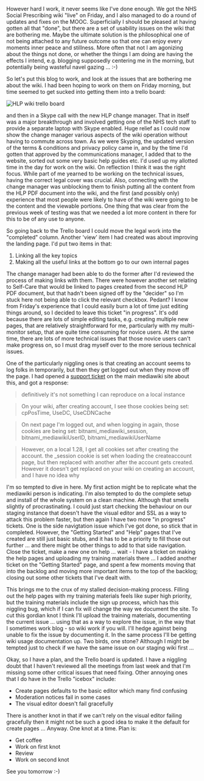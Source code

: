However hard I work, it never seems like I've done enough.  We got the NHS Social Prescribing wiki "live" on Friday, and I also managed to do a round of updates and fixes on the MOOC.  Superficially I should be pleased at having gotten all that "done", but there are a set of usability issues on the wiki that are bothering me.  Maybe the ultimate solution is the philosophical one of not being attached to any future outcome so that one can enjoy every moments inner peace and stillness.  More often that not I am agonizing about the things not done, or whether the things I am doing are having the effects I intend, e.g. blogging supposedly centering me in the morning, but potentially being wasteful navel gazing ... :-)

So let's put this blog to work, and look at the issues that are bothering me about the wiki.  I had been hoping to work on them on Friday morning, but time seemed to get sucked into getting them into a trello board:

![HLP wiki trello board](https://www.dropbox.com/s/4nqawtimebrqe43/Screenshot%202017-05-15%2009.53.52.png?dl=1)

and then in a Skype call with the new HLP change manager.  That in itself was a major breakthrough and involved getting one of the NHS tech staff to provide a separate laptop with Skype enabled.  Huge relief as I could now show the change manager various aspects of the wiki operation without having to commute across town.  As we were Skyping, the updated version of the terms & conditions and privacy policy came in, and by the time I'd gotten that approved by the communications manager, I added that to the website, sorted out some very basic help guides etc. I'd used up my allotted time in the day for work on the wiki.  On reflection I think it was the right focus.  While part of me yearned to be working on the technical issues, having the correct legal cover was crucial.  Also, connecting with the change manager was unblocking them to finish putting all the content from the HLP PDF document into the wiki, and the first (and possibly only) experience that most people were likely to have of the wiki were going to be the content and the viewable portions.  One thing that was clear from the previous week of testing was that we needed a lot more content in there for this to be of any use to anyone.

So going back to the Trello board I could move the legal work into the "completed" column.  Another 'view' item I had created was about improving the landing page.  I'd put two items in that:

1. Linking all the key topics
2. Making all the useful links at the bottom go to our own internal pages

The change manager had been able to do the former after I'd reviewed the process of making links with them.  There were however another set relating to Self-Care that would be linked to pages created from the second HLP PDF document, but that hadn't been signed off by the "decider" so I'm stuck here not being able to click the relevant checkbox.  Pedant? I know from Friday's experience that I could easily burn a lot of time just editing things around, so I decided to leave this ticket "in progress".  It's odd because there are lots of simple editing tasks, e.g. creating multiple new pages, that are relatively straightforward for me, particularly with my multi-monitor setup, that are quite time consuming for novice users.  At the same time, there are lots of more technical issues that those novice users can't make progress on, so I must drag myself over to the more serious technical issues. 

One of the particularly niggling ones is that creating an account seems to log folks in temporarily, but then they get logged out when they move off the page.  I had opened a [support ticket](https://trello.com/invite/b/5J4lZIaT/53a4831a8f2f8dc0de936756c66e10d3/hlp-wiki) on the main mediawiki site about this, and got a response:

> definitively it's not something I can reproduce on a local instance

> On your wiki, after creating account, I see those cookies being set: cpPosTime, UseDC, UseCDNCache

> On next page I'm logged out, and when logging in again, those cookies are being set: bitnami_mediawiki_session, bitnami_mediawikiUserID, bitnami_mediawikiUserName

> However, on a local 1.28, I get all cookies set after creating the account. the _session cookie is set when loading the createaccount page, but then replaced with another after the account gets created. However it doesn't get replaced on your wiki on creating an account, and I have no idea why

I'm so tempted to dive in here.  My first action might be to replicate what the mediawiki person is indicating.  I'm also tempted to do the complete setup and install of the whole system on a clean machine.  Although that smells slightly of procrastinating.  I could just start checking the behaviour on our staging instance that doesn't have the visual editor and SSL as a way to attack this problem faster, but then again I have two more "in progress" tickets.  One is the side navigtation issue which I've got done, so stick that in completed.  However, the "Getting Started" and "Help" pages that I've created are still just basic stubs, and it has to be a priority to fill those out further ... and there might be other things to add to that side navigation.  Close the ticket, make a new one on help ... wait - I have a ticket on making the help pages and uploading my training materials there ... I added another ticket on the "Getting Started" page, and spent a few moments moving that into the backlog and moving more important items to the top of the backlog; closing out some other tickets that I've dealt with.

This brings me to the crux of my stalled decision-making process.  Filling out the help pages with my training materials feels like super high priority, but the training materials include the sign up process, which has this niggling bug, which if I can fix will change the way we document the site.  To cut this gordian knot I think I'll upload the training materials, documenting the current issue ... using that as a way to explore the issue, in the way that I sometimes work blog - so wiki work if you will.   I'll hedge against being unable to fix the issue by documenting it.  In the same process I'll be getting wiki usage documentation up.  Two birds, one stone?  Although I might be tempted just to check if we have the same issue on our staging wiki first ...

Okay, so I have a plan, and the Trello board is updated.  I have a niggling doubt that I haven't reviewed all the meetings from last week and that I'm missing some other critical issues that need fixing.  Other annoying ones that I do have in the Trello "icebox" include:

* Create pages defaults to the basic editor which many find confusing
* Moderation notices fail in some cases
* The visual editor doesn't fail gracefully

There is another knot in that if we can't rely on the visual editor failing gracefully then it might not be such a good idea to make it the default for create pages ...  Anyway.  One knot at a time.  Plan is:

* Get coffee
* Work on first knot
* Review
* Work on second knot

See you tomorrow :-)

